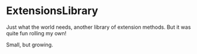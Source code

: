 ExtensionsLibrary
=================


Just what the world needs, another library of extension methods. But it was quite fun rolling my own!

Small, but growing.

